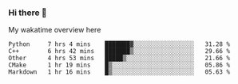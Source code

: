 ### Hi there 👋

<!--
**Jassy930/Jassy930** is a ✨ _special_ ✨ repository because its `README.md` (this file) appears on your GitHub profile.

Here are some ideas to get you started:

- 🔭 I’m currently working on ...
- 🌱 I’m currently learning ...
- 👯 I’m looking to collaborate on ...
- 🤔 I’m looking for help with ...
- 💬 Ask me about ...
- 📫 How to reach me: ...
- 😄 Pronouns: ...
- ⚡ Fun fact: ...
-->

My wakatime overview here
<!--START_SECTION:waka-->
```text
Python     7 hrs 4 mins    ███████▓░░░░░░░░░░░░░░░░░   31.28 % 
C++        6 hrs 42 mins   ███████▒░░░░░░░░░░░░░░░░░   29.66 % 
Other      4 hrs 53 mins   █████▒░░░░░░░░░░░░░░░░░░░   21.66 % 
CMake      1 hr 19 mins    █▒░░░░░░░░░░░░░░░░░░░░░░░   05.86 % 
Markdown   1 hr 16 mins    █▒░░░░░░░░░░░░░░░░░░░░░░░   05.63 % 
```
<!--END_SECTION:waka-->
